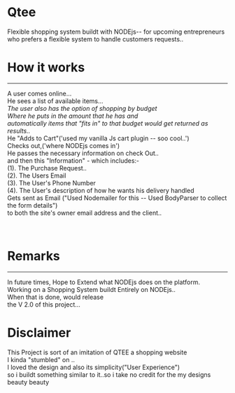 # Qtee
Flexible shopping system buildt with NODEjs-- for upcoming entrepreneurs<br/>
who prefers a flexible system to handle customers requests..
<h1>How it works</h1><hr/>
A user comes online...<br/>
He sees a list of available items...<br/>
<i>The user also has the option of shopping by budget<br/>
Where he puts in the amount that he has and <br/>
automatically items that "fits in" to that budget would get returned as results..
</i><br/>
He "Adds to Cart"('used my vanilla Js cart plugin -- soo cool..')<br/>
Checks out,('where NODEjs comes in')<br/>
He passes the necessary information on check Out..<br/>
and then this "Information" - which includes:-<br/>
(1). The Purchase Request..<br/>
(2). The Users Email<br/>
(3). The User's Phone Number<br/>
(4). The User's description of how he wants his delivery handled<br/>
Gets sent as Email ("Used Nodemailer for this -- Used BodyParser to collect the form details")<br/>
to both the site's owner email address and the client..<br/>
<br/>
<br/>
<h1>Remarks</h1><hr/>
In future times, Hope to Extend what NODEjs does on the platform.<br/>
Working on a Shopping System buildt Entirely on NODEjs..<br/>
When that is done, would release<br/>
the V 2.0 of this project...

<h1>Disclaimer</h1>
This Project is sort of an imitation of QTEE a shopping website<br/>
I kinda "stumbled" on ..<br/>
I loved the design and also its simplicity("User Experience")<br/>
so  i buildt something similar to it..so i take no credit for the my designs beauty beauty<br/>
